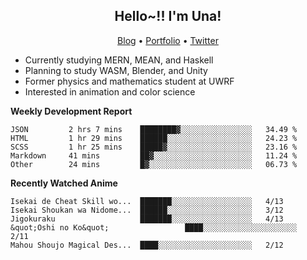 <h2 align="center">
  Hello~!! I'm Una!
</h2>

<p align="center">
  <a href="https://anarchy.website/">Blog</a> &bull;
  <a href="https://una-ada.github.io/">Portfolio</a> &bull;
  <a href="https://twitter.com/xn__z7x">Twitter</a>
</p>

- Currently studying MERN, MEAN, and Haskell
- Planning to study WASM, Blender, and Unity
- Former physics and mathematics student at UWRF
- Interested in animation and color science

**Weekly Development Report**

<!--START_SECTION:waka-->

```text
JSON         2 hrs 7 mins    ████████▓░░░░░░░░░░░░░░░░   34.49 %
HTML         1 hr 29 mins    ██████░░░░░░░░░░░░░░░░░░░   24.23 %
SCSS         1 hr 25 mins    █████▓░░░░░░░░░░░░░░░░░░░   23.16 %
Markdown     41 mins         ██▓░░░░░░░░░░░░░░░░░░░░░░   11.24 %
Other        24 mins         █▓░░░░░░░░░░░░░░░░░░░░░░░   06.73 %
```

<!--END_SECTION:waka-->

**Recently Watched Anime**

<!-- RECENT-ANIME:START -->

    Isekai de Cheat Skill wo...  ███████░░░░░░░░░░░░░░░░░░   4/13
    Isekai Shoukan wa Nidome...  ██████░░░░░░░░░░░░░░░░░░░   3/12
    Jigokuraku                   ███████░░░░░░░░░░░░░░░░░░   4/13
    &quot;Oshi no Ko&quot;                 ████░░░░░░░░░░░░░░░░░░░░░   2/11
    Mahou Shoujo Magical Des...  ████░░░░░░░░░░░░░░░░░░░░░   2/12
<!-- RECENT-ANIME:END -->

